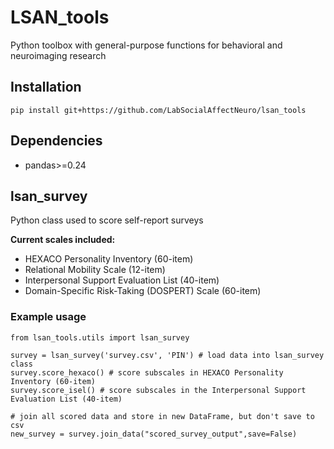# LSAN_tools

Python toolbox with general-purpose functions for behavioral and neuroimaging research

## Installation
```
pip install git+https://github.com/LabSocialAffectNeuro/lsan_tools
```

## Dependencies
- pandas>=0.24

## lsan_survey 
Python class used to score self-report surveys

**Current scales included:**
- HEXACO Personality Inventory (60-item)
- Relational Mobility Scale (12-item)
- Interpersonal Support Evaluation List (40-item)
- Domain-Specific Risk-Taking (DOSPERT) Scale (60-item) 


### Example usage
``` 
from lsan_tools.utils import lsan_survey
```
```
survey = lsan_survey('survey.csv', 'PIN') # load data into lsan_survey class
survey.score_hexaco() # score subscales in HEXACO Personality Inventory (60-item)
survey.score_isel() # score subscales in the Interpersonal Support Evaluation List (40-item)
```
```
# join all scored data and store in new DataFrame, but don't save to csv
new_survey = survey.join_data("scored_survey_output",save=False)
```
